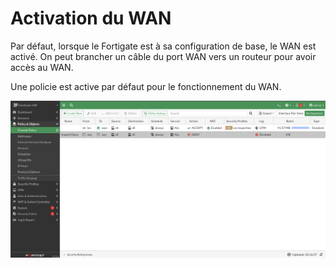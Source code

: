 # Activation du WAN

Par défaut, lorsque le Fortigate est à sa configuration de base, le WAN est activé. On peut brancher un câble du port WAN vers un routeur pour avoir accès au WAN. 

Une policie est active par défaut pour le fonctionnement du WAN.

![Alt text](./images/WAN.png)